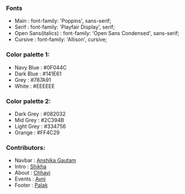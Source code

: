 ### Fonts  
- Main : font-family: 'Poppins', sans-serif;
- Serif : font-family: 'Playfair Display', serif;
- Open Sans(italics) : font-family: 'Open Sans Condensed', sans-serif;
- Cursive : font-family: 'Allison', cursive;

### Color palette 1:
- Navy Blue : #0F044C
- Dark Blue : #141E61
- Grey : #787A91
- White : #EEEEEE

### Color palette 2:
- Dark Grey : #082032
- Mid Grey : #2C394B
- Light Grey : #334756
- Orange : #FF4C29

### Contributors:
- Navbar : [Anshika Gautam](https://github.com/AnshikaG0219)
- Intro : [Shikha](https://github.com/shikha2961)
- About : [Chhavi](https://github.com/chhavsingh)
- Events : [Avni](https://github.com/KaizenGirl1111)
- Footer : [Palak](https://github.com/TechGeek3)